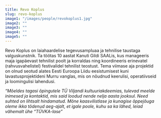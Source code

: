 ```yaml
---
title: Revo Koplus
slug: revo-koplus
image1: "/images/people/revokoplus1.jpg"
image2: ""
image3: ""
image4: ""
image5: ""
---
```


Revo Koplus on laiahaardelise tegevusampluaa ja tehnilise taustaga valguskunstnik. Ta töötas 10 aastat Kanuti Gildi SAALis, kus manageeris maja igapäevast tehnilist poolt ja korraldas ning koordineeris erinevatel (rahvusvahelistel) festivalidel tehnilist teostust. Tema viimase aja projektid on olnud seotud alates Eesti Euroopa Liidu eesistumisest kuni lavastusprojektideni Murru vanglas, mis on nõudnud keerulisi, operatiivseid ja loomingulisi lahendusi.

*“Mõeldes tagasi õpingutele TÜ Viljandi kultuuriakdeemias, tulevad meelde inimesed ja kontaktid, mis said loodud nende nelja aasta jooksul. Need suhted on lihtsalt hindamatud. Mõne kaasvilistlase ja kunagise õppejõuga oleme ikka tõdenud aeg-ajalt, et igale poole, kuhu sa ka lähed, leiad vähemalt ühe “TÜVKA-lase”*

